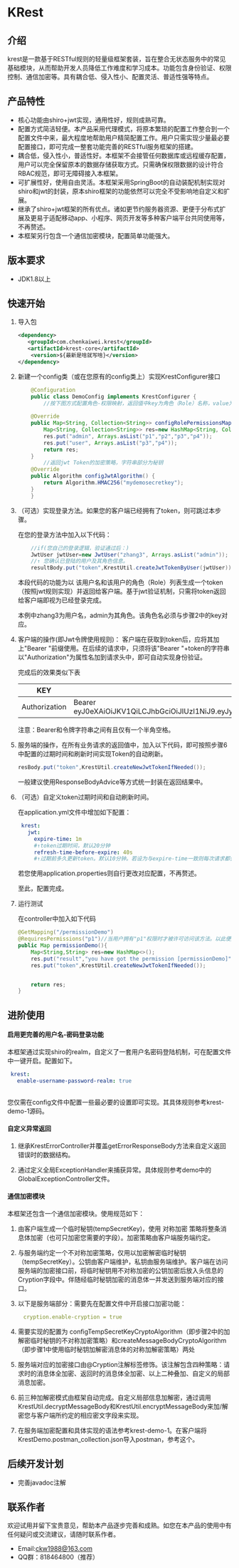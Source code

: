 # KRest

## 介绍
krest是一款基于RESTful规则的轻量级框架套装，旨在整合无状态服务中的常见基础模块，从而帮助开发人员降低工作难度和学习成本。功能包含身份验证、权限控制、通信加密等。具有耦合低、侵入性小、配置灵活、普适性强等特点。


## 产品特性
* 核心功能由shiro+jwt实现，通用性好，规则成熟可靠。
* 配置方式简洁轻便。本产品采用代理模式，将原本繁琐的配置工作整合到一个配置文件中来，最大程度地帮助用户精简配置工作。用户只需实现少量最必要配置接口，即可完成一整套功能完善的RESTful服务框架的搭建。
* 耦合低，侵入性小，普适性好。本框架不会接管任何数据库或远程缓存配置，用户可以完全保留原本的数据存储获取方式。只需确保权限数据的设计符合RBAC规范，即可无障碍接入本框架。
* 可扩展性好，使用自由灵活。本框架采用SpringBoot的自动装配机制实现对shiro和jwt的封装，原本shiro框架的功能依然可以完全不受影响地自定义和扩展。
* 继承了shiro+jwt框架的所有优点。诸如更节约服务器资源、更便于分布式扩展及更易于适配移动app、小程序、网页开发等多种客户端平台共同使用等，不再赘述。
* 本框架另行包含一个通信加密模块，配置简单功能强大。

## 版本要求

* JDK1.8以上

## 快速开始

1.  导入包
    ```xml
    <dependency>
       <groupId>com.chenkaiwei.krest</groupId>
       <artifactId>krest-core</artifactId>
        <version>${最新是啥就写啥}</version>
    </dependency>
    ```
    
2.  新建一个config类（或在您原有的config类上）实现KrestConfigurer接口
    ```java
        @Configuration
        public class DemoConfig implements KrestConfigurer {  
            //按下图方式配置角色-权限映射，返回值中key为角色（Role）名称，value为该角色所拥有的所有权限（Permission）
            
        @Override
        public Map<String, Collection<String>> configRolePermissionsMap() {
            Map<String, Collection<String>> res=new HashMap<String, Collection<String>>();
            res.put("admin", Arrays.asList("p1","p2","p3","p4"));
            res.put("user", Arrays.asList("p3","p4"));
            return res;
        }
            //返回jwt Token的加密策略，字符串部分为秘钥
        @Override
        public Algorithm configJwtAlgorithm() {
            return Algorithm.HMAC256("mydemosecretkey");
        }
        }
    ```
    
3.  （可选）实现登录方法。如果您的客户端已经拥有了token，则可跳过本步骤。

    在您的登录方法中加入以下代码：
    ```java
        //if(您自己的登录逻辑，验证通过后：)
        JwtUser jwtUser=new JwtUser("zhang3", Arrays.asList("admin"));
        //↑ 您确认已登陆的用户及其角色信息。
        resultBody.put("token",KrestUtil.createJwtTokenByUser(jwtUser));
    ```
    
    本段代码的功能为以 该用户名和该用户的角色（Role）列表生成一个token（按照jwt规则实现）并返回给客户端。基于jwt验证机制，只需将token返回给客户端即视为已经登录完成。
    
    本例中zhang3为用户名，admin为其角色。该角色名必须与步骤2中的key对应。
    
4. 客户端的操作(即Jwt令牌使用规则)：
    客户端在获取到token后，应将其加上"Bearer "前缀使用。在后续的请求中，只须将该"Bearer "+token的字符串以"Authorization"为属性名加到请求头中，即可自动实现身份验证。
    
    完成后的效果类似下表
    
   | KEY           |VALUE   |   
   | --------------| -------- | 
   | Authorization |Bearer eyJ0eXAiOiJKV1QiLCJhbGciOiJIUzI1NiJ9.eyJyb2xlcyI6WyJhZG1pbiJdLCJleHAiOjE2NDY3OTcyMjEsInVzZXJuYW1lIjoiemhhbmczIn0.HroVIdxf5qmpjWJlOs0QGW7OtaTcjirD9aMViK4oDdI|   
   
   注意：Bearer和令牌字符串之间有且仅有一个半角空格。
      
5. 服务端的操作，在所有业务请求的返回值中，加入以下代码，即可按照步骤6中配置的过期时间和刷新时间实现Token的自动刷新。
    ```java
    resBody.put("token",KrestUtil.createNewJwtTokenIfNeeded());
    ```
   一般建议使用ResponseBodyAdvice等方式统一封装在返回结果中。
   
6. （可选）自定义token过期时间和自动刷新时间。

   在application.yml文件中增加如下配置：
   ```yaml
    krest:
      jwt:
        expire-time: 1m
        #↑token过期时间，默认20分钟
        refresh-time-before-expire: 40s
        #↑过期前多久更新token。默认10分钟。若设为与expire-time一致则每次请求都会刷新。
   ```
   若您使用application.properties则自行更改对应配置，不再赘述。
   
   至此，配置完成。
   
7. 运行测试
    
    在controller中加入如下代码
    ```java
    @GetMapping("/permissionDemo")
    @RequiresPermissions("p1")//当用户拥有"p1"权限时才被许可访问该方法。以此便捷地实现粗粒度的权限控制。
    public Map permissionDemo(){
        Map<String,String> res=new HashMap<>();
        res.put("result","you have got the permission [permissionDemo]");
        res.put("token",KrestUtil.createNewJwtTokenIfNeeded());


        return res;
    }
   ```

## 进阶使用

   #### 启用更完善的用户名-密码登录功能
   本框架通过实现shiro的realm，自定义了一套用户名密码登陆机制，可在配置文件中一键开启。配置如下。
   
   ```yaml
    krest:
      enable-username-password-realm: true
            
  ```
   您仅需在config文件中配置一些最必要的设置即可实现。其具体规则参考krest-demo-1源码。
     
   #### 自定义异常返回
   
   1. 继承KrestErrorController并覆盖getErrorResponseBody方法来自定义返回错误时的数据结构。
   
   2. 通过定义全局ExceptionHandler来捕获异常。具体规则参考demo中的GlobalExceptionController文件。
   
   #### 通信加密模块
   
   本框架还包含一个通信加密模块。使用规范如下：
   
   1. 由客户端生成一个临时秘钥(tempSecretKey)，使用 对称加密 策略将整条消息体加密（也可只加密您需要的字段）。加密策略由客户端服务端约定。
   
   2. 与服务端约定一个不对称加密策略，仅用以加密解密临时秘钥（tempSecretKey）。公钥由客户端维护，私钥由服务端维护。客户端在访问服务端的加密接口前，将临时秘钥用不对称加密的公钥加密后放入头信息的Cryption字段中。伴随经临时秘钥加密的消息体一并发送到服务端对应的接口。
   
   3. 以下是服务端部分：需要先在配置文件中开启接口加密功能：
   ```yml
        cryption.enable-cryption = true
   ```
   
   4. 需要实现的配置为 configTempSecretKeyCryptoAlgorithm（即步骤2中的加解密临时秘钥的不对称加密策略）和createMessageBodyCryptoAlgorithm（即步骤1中使用临时秘钥加解密消息体的对称加解密策略）两处
   
   5. 服务端对应的加密接口由@Cryption注解标签修饰。该注解包含四种策略：请求时的消息体全加密、返回时的消息体全加密、以上二种叠加、自定义的局部消息加密。
   
   6. 前三种加解密模式由框架自动完成。自定义局部信息加解密，通过调用KrestUtil.decryptMessageBody和KrestUtil.encryptMessageBody来加/解密您与客户端所约定的相应密文字段来实现。
   
   7. 在服务端加密配置和具体实现的语法参考krest-demo-1。在客户端将KrestDemo.postman_collection.json导入postman，参考这个。

## 后续开发计划
  * 完善javadoc注解
   
## 联系作者
欢迎试用并留下宝贵意见，帮助本产品逐步完善和成熟。如您在本产品的使用中有任何疑问或交流建议，请随时联系作者。
* Email:ckw1988@163.com
* QQ群：818464800（推荐）